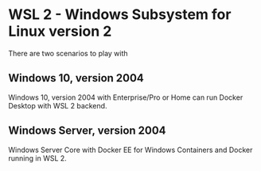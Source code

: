 # WSL 2 - Windows Subsystem for Linux version 2

There are two scenarios to play with

## Windows 10, version 2004

Windows 10, version 2004 with Enterprise/Pro or Home can run Docker Desktop with WSL 2 backend.

## Windows Server, version 2004

Windows Server Core with Docker EE for Windows Containers and Docker running in WSL 2.
